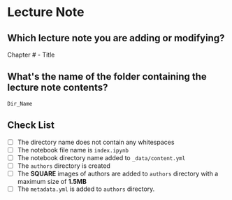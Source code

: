 # Lecture Note

## Which lecture note you are adding or modifying?

Chapter # - Title

## What's the name of the folder containing the lecture note contents?

`Dir_Name`

## Check List

- [ ] The directory name does not contain any whitespaces
- [ ] The notebook file name is `index.ipynb`
- [ ] The notebook directory name added to `_data/content.yml`
- [ ] The `authors` directory is created
- [ ] The **SQUARE** images of authors are added to `authors` directory with a maximum size of **1.5MB**
- [ ] The `metadata.yml` is added to `authors` directory.

